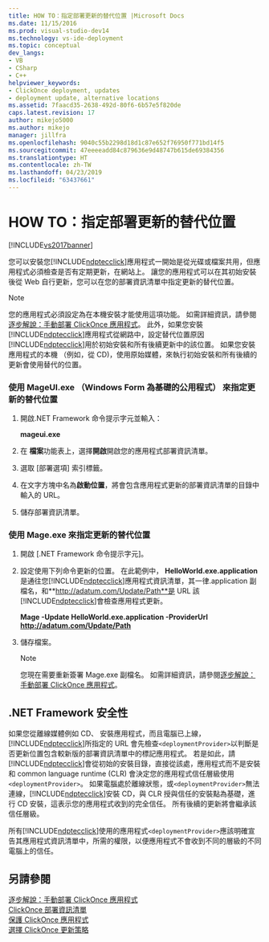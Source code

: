 ```yaml
---
title: HOW TO：指定部署更新的替代位置 |Microsoft Docs
ms.date: 11/15/2016
ms.prod: visual-studio-dev14
ms.technology: vs-ide-deployment
ms.topic: conceptual
dev_langs:
- VB
- CSharp
- C++
helpviewer_keywords:
- ClickOnce deployment, updates
- deployment update, alternative locations
ms.assetid: 7faacd35-2638-492d-80f6-6b57e5f820de
caps.latest.revision: 17
author: mikejo5000
ms.author: mikejo
manager: jillfra
ms.openlocfilehash: 9040c55b2298d18d1c87e652f76950f771bd14f5
ms.sourcegitcommit: 47eeeeadd84c879636e9d48747b615de69384356
ms.translationtype: HT
ms.contentlocale: zh-TW
ms.lasthandoff: 04/23/2019
ms.locfileid: "63437661"
---
```

# <a name="how-to-specify-an-alternate-location-for-deployment-updates"></a>HOW TO：指定部署更新的替代位置
[!INCLUDE[vs2017banner](../includes/vs2017banner.md)]

您可以安裝您[!INCLUDE[ndptecclick](../includes/ndptecclick-md.md)]應用程式一開始是從光碟或檔案共用，但應用程式必須檢查是否有定期更新，在網站上。 讓您的應用程式可以在其初始安裝後從 Web 自行更新，您可以在您的部署資訊清單中指定更新的替代位置。  
  
> [!NOTE]
> 您的應用程式必須設定為在本機安裝才能使用這項功能。 如需詳細資訊，請參閱[逐步解說：手動部署 ClickOnce 應用程式](../deployment/walkthrough-manually-deploying-a-clickonce-application.md)。 此外，如果您安裝[!INCLUDE[ndptecclick](../includes/ndptecclick-md.md)]應用程式從網路中，設定替代位置原因[!INCLUDE[ndptecclick](../includes/ndptecclick-md.md)]用於初始安裝和所有後續更新中的該位置。 如果您安裝應用程式的本機 （例如，從 CD)，使用原始媒體，來執行初始安裝和所有後續的更新會使用替代的位置。  
  
### <a name="specifying-an-alternate-location-for-updates-by-using-mageuiexe-windows-forms-based-utility"></a>使用 MageUI.exe （Windows Form 為基礎的公用程式） 來指定更新的替代位置  
  
1. 開啟.NET Framework 命令提示字元並輸入：  
  
     **mageui.exe**  
  
2. 在 **檔案**功能表上，選擇**開啟**開啟您的應用程式部署資訊清單。  
  
3. 選取 [部署選項] 索引標籤。  
  
4. 在文字方塊中名為**啟動位置**，將會包含應用程式更新的部署資訊清單的目錄中輸入的 URL。  
  
5. 儲存部署資訊清單。  
  
### <a name="specifying-an-alternate-location-for-updates-by-using-mageexe"></a>使用 Mage.exe 來指定更新的替代位置  
  
1. 開啟 [.NET Framework 命令提示字元]。  
  
2. 設定使用下列命令更新的位置。 在此範例中， **HelloWorld.exe.application**是通往您[!INCLUDE[ndptecclick](../includes/ndptecclick-md.md)]應用程式資訊清單，其一律.application 副檔名，和**http://adatum.com/Update/Path**是 URL 該[!INCLUDE[ndptecclick](../includes/ndptecclick-md.md)]會檢查應用程式更新。  
  
     **Mage -Update HelloWorld.exe.application -ProviderUrl http://adatum.com/Update/Path**  
  
3. 儲存檔案。  
  
    > [!NOTE]
    > 您現在需要重新簽署 Mage.exe 副檔名。 如需詳細資訊，請參閱[逐步解說：手動部署 ClickOnce 應用程式](../deployment/walkthrough-manually-deploying-a-clickonce-application.md)。  
  
## <a name="net-framework-security"></a>.NET Framework 安全性  
 如果您從離線媒體例如 CD、 安裝應用程式，而且電腦已上線，[!INCLUDE[ndptecclick](../includes/ndptecclick-md.md)]所指定的 URL 會先檢查`<deploymentProvider>`以判斷是否更新位置包含較新版的部署資訊清單中的標記應用程式。 若是如此，請[!INCLUDE[ndptecclick](../includes/ndptecclick-md.md)]會從初始的安裝目錄，直接從該處，應用程式而不是安裝和 common language runtime (CLR) 會決定您的應用程式信任層級使用`<deploymentProvider>`。 如果電腦處於離線狀態，或`<deploymentProvider>`無法連線，[!INCLUDE[ndptecclick](../includes/ndptecclick-md.md)]安裝 CD，與 CLR 授與信任的安裝點為基礎，進行 CD 安裝，這表示您的應用程式收到的完全信任。 所有後續的更新將會繼承該信任層級。  
  
 所有[!INCLUDE[ndptecclick](../includes/ndptecclick-md.md)]使用的應用程式`<deploymentProvider>`應該明確宣告其應用程式資訊清單中，所需的權限，以便應用程式不會收到不同的層級的不同電腦上的信任。  
  
## <a name="see-also"></a>另請參閱  
 [逐步解說：手動部署 ClickOnce 應用程式](../deployment/walkthrough-manually-deploying-a-clickonce-application.md)   
 [ClickOnce 部署資訊清單](../deployment/clickonce-deployment-manifest.md)   
 [保護 ClickOnce 應用程式](../deployment/securing-clickonce-applications.md)   
 [選擇 ClickOnce 更新策略](../deployment/choosing-a-clickonce-update-strategy.md)
